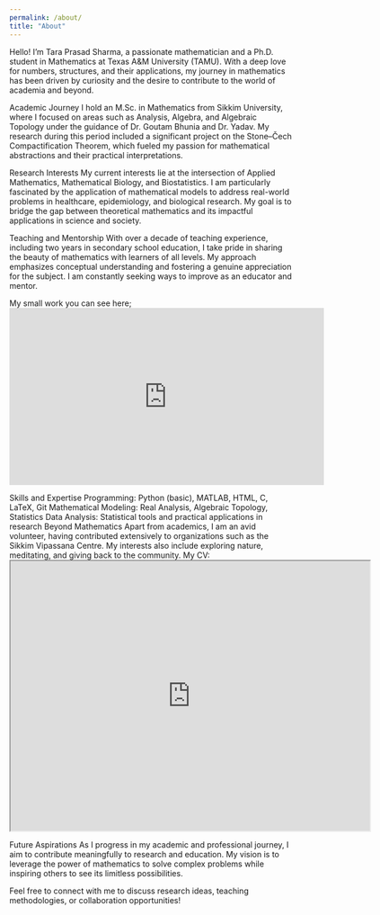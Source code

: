 ```yaml
---
permalink: /about/
title: "About"
---
```


Hello! I’m Tara Prasad Sharma, a passionate mathematician and a Ph.D. student in Mathematics at Texas A&M University (TAMU). With a deep love for numbers, structures, and their applications, my journey in mathematics has been driven by curiosity and the desire to contribute to the world of academia and beyond.

Academic Journey
I hold an M.Sc. in Mathematics from Sikkim University, where I focused on areas such as Analysis, Algebra, and Algebraic Topology under the guidance of Dr. Goutam Bhunia and Dr. Yadav. My research during this period included a significant project on the Stone–Čech Compactification Theorem, which fueled my passion for mathematical abstractions and their practical interpretations.

Research Interests
My current interests lie at the intersection of Applied Mathematics, Mathematical Biology, and Biostatistics. I am particularly fascinated by the application of mathematical models to address real-world problems in healthcare, epidemiology, and biological research. My goal is to bridge the gap between theoretical mathematics and its impactful applications in science and society.

Teaching and Mentorship
With over a decade of teaching experience, including two years in secondary school education, I take pride in sharing the beauty of mathematics with learners of all levels. My approach emphasizes conceptual understanding and fostering a genuine appreciation for the subject. I am constantly seeking ways to improve as an educator and mentor.

My small work you can see here; <iframe width="560" height="315" src="https://www.youtube.com/embed/I0TzlVAZH_8?si=TBCFQ7bpU6U4pflP" title="YouTube video player" frameborder="0" allow="accelerometer; autoplay; clipboard-write; encrypted-media; gyroscope; picture-in-picture; web-share" referrerpolicy="strict-origin-when-cross-origin" allowfullscreen></iframe>

Skills and Expertise
Programming: Python (basic), MATLAB, HTML, C, LaTeX, Git
Mathematical Modeling: Real Analysis, Algebraic Topology, Statistics
Data Analysis: Statistical tools and practical applications in research
Beyond Mathematics
Apart from academics, I am an avid volunteer, having contributed extensively to organizations such as the Sikkim Vipassana Centre. My interests also include exploring nature, meditating, and giving back to the community.
My CV: <iframe src="https://drive.google.com/file/d/1wB_SAsrCQRkrRX5cMPzK-777UvYo2nqd/preview" width="640" height="480" allow="autoplay"></iframe>

Future Aspirations
As I progress in my academic and professional journey, I aim to contribute meaningfully to research and education. My vision is to leverage the power of mathematics to solve complex problems while inspiring others to see its limitless possibilities.

Feel free to connect with me to discuss research ideas, teaching methodologies, or collaboration opportunities!
